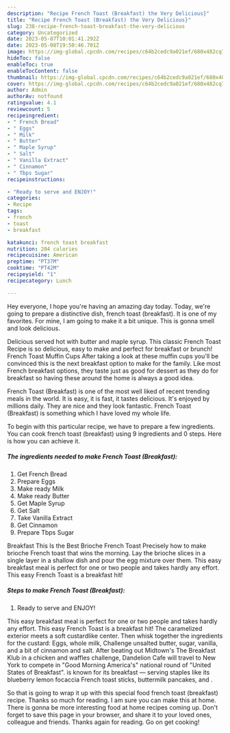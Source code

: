 ```yaml
---
description: "Recipe French Toast (Breakfast) the Very Delicious}"
title: "Recipe French Toast (Breakfast) the Very Delicious}"
slug: 238-recipe-french-toast-breakfast-the-very-delicious
category: Uncategorized
date: 2023-05-07T10:01:41.292Z
date: 2023-05-08T19:50:46.701Z
image: https://img-global.cpcdn.com/recipes/c64b2cedc9a021ef/680x482cq70/french-toast-breakfast-recipe-main-photo.jpg
hideToc: false
enableToc: true
enableTocContent: false
thumbnail: https://img-global.cpcdn.com/recipes/c64b2cedc9a021ef/680x482cq70/french-toast-breakfast-recipe-main-photo.jpg
cover: https://img-global.cpcdn.com/recipes/c64b2cedc9a021ef/680x482cq70/french-toast-breakfast-recipe-main-photo.jpg
author: Admin
authorAv: notfound
ratingvalue: 4.1
reviewcount: 5
recipeingredient:
- " French Bread"
- " Eggs"
- " Milk"
- " Butter"
- " Maple Syrup"
- " Salt"
- " Vanilla Extract"
- " Cinnamon"
- " Tbps Sugar"
recipeinstructions:

- "Ready to serve and ENJOY!"
categories:
- Recipe
tags:
- french
- toast
- breakfast

katakunci: french toast breakfast 
nutrition: 204 calories
recipecuisine: American
preptime: "PT37M"
cooktime: "PT42M"
recipeyield: "1"
recipecategory: Lunch

---
```



Hey everyone, I hope you're having an amazing day today. Today, we're going to prepare a distinctive dish, french toast (breakfast). It is one of my favorites. For mine, I am going to make it a bit unique. This is gonna smell and look delicious.

Delicious served hot with butter and maple syrup. This classic French Toast Recipe is so delicious, easy to make and perfect for breakfast or brunch! French Toast Muffin Cups After taking a look at these muffin cups you&#39;ll be convinced this is the next breakfast option to make for the family. Like most French breakfast options, they taste just as good for dessert as they do for breakfast so having these around the home is always a good idea.

French Toast (Breakfast) is one of the most well liked of recent trending meals in the world. It is easy, it is fast, it tastes delicious. It's enjoyed by millions daily. They are nice and they look fantastic. French Toast (Breakfast) is something which I have loved my whole life.


To begin with this particular recipe, we have to prepare a few ingredients. You can cook french toast (breakfast) using 9 ingredients and 0 steps. Here is how you can achieve it.

<!--inarticleads1-->

##### The ingredients needed to make French Toast (Breakfast):

1. Get  French Bread
1. Prepare  Eggs
1. Make ready  Milk
1. Make ready  Butter
1. Get  Maple Syrup
1. Get  Salt
1. Take  Vanilla Extract
1. Get  Cinnamon
1. Prepare  Tbps Sugar


Breakfast This Is the Best Brioche French Toast Precisely how to make brioche French toast that wins the morning. Lay the brioche slices in a single layer in a shallow dish and pour the egg mixture over them. This easy breakfast meal is perfect for one or two people and takes hardly any effort. This easy French Toast is a breakfast hit! 

<!--inarticleads2-->

##### Steps to make French Toast (Breakfast):


1. Ready to serve and ENJOY!

This easy breakfast meal is perfect for one or two people and takes hardly any effort. This easy French Toast is a breakfast hit! The caramelized exterior meets a soft custardlike center. Then whisk together the ingredients for the custard: Eggs, whole milk, Challenge unsalted butter, sugar, vanilla, and a bit of cinnamon and salt. After beating out Midtown&#39;s The Breakfast Klub in a chicken and waffles challenge, Dandelion Cafe will travel to New York to compete in &#34;Good Morning America&#39;s&#34; national round of &#34;United States of Breakfast&#34;. is known for its breakfast — serving staples like its blueberry lemon focaccia French toast sticks, buttermilk pancakes, and . 

So that is going to wrap it up with this special food french toast (breakfast) recipe. Thanks so much for reading. I am sure you can make this at home. There is gonna be more interesting food at home recipes coming up. Don't forget to save this page in your browser, and share it to your loved ones, colleague and friends. Thanks again for reading. Go on get cooking!
